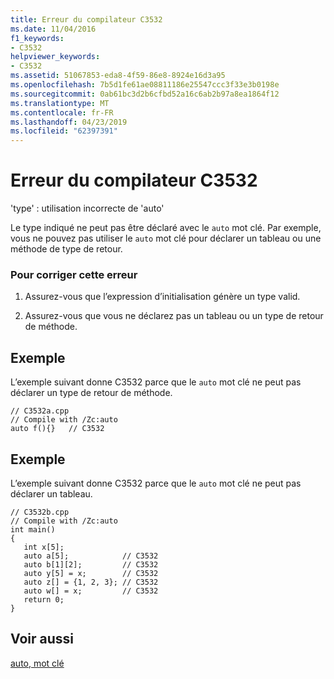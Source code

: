 ```yaml
---
title: Erreur du compilateur C3532
ms.date: 11/04/2016
f1_keywords:
- C3532
helpviewer_keywords:
- C3532
ms.assetid: 51067853-eda8-4f59-86e8-8924e16d3a95
ms.openlocfilehash: 7b5d1fe61ae08811186e25547ccc3f33e3b0198e
ms.sourcegitcommit: 0ab61bc3d2b6cfbd52a16c6ab2b97a8ea1864f12
ms.translationtype: MT
ms.contentlocale: fr-FR
ms.lasthandoff: 04/23/2019
ms.locfileid: "62397391"
---
```

# <a name="compiler-error-c3532"></a>Erreur du compilateur C3532

'type' : utilisation incorrecte de 'auto'

Le type indiqué ne peut pas être déclaré avec le `auto` mot clé. Par exemple, vous ne pouvez pas utiliser le `auto` mot clé pour déclarer un tableau ou une méthode de type de retour.

### <a name="to-correct-this-error"></a>Pour corriger cette erreur

1. Assurez-vous que l’expression d’initialisation génère un type valid.

1. Assurez-vous que vous ne déclarez pas un tableau ou un type de retour de méthode.

## <a name="example"></a>Exemple

L’exemple suivant donne C3532 parce que le `auto` mot clé ne peut pas déclarer un type de retour de méthode.

```
// C3532a.cpp
// Compile with /Zc:auto
auto f(){}   // C3532
```

## <a name="example"></a>Exemple

L’exemple suivant donne C3532 parce que le `auto` mot clé ne peut pas déclarer un tableau.

```
// C3532b.cpp
// Compile with /Zc:auto
int main()
{
   int x[5];
   auto a[5];            // C3532
   auto b[1][2];         // C3532
   auto y[5] = x;        // C3532
   auto z[] = {1, 2, 3}; // C3532
   auto w[] = x;         // C3532
   return 0;
}
```

## <a name="see-also"></a>Voir aussi

[auto, mot clé](../../cpp/auto-keyword.md)